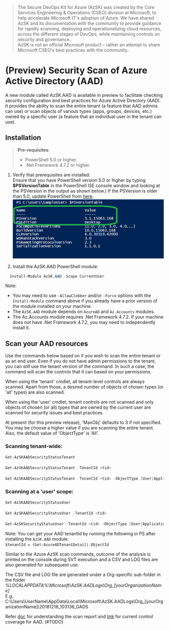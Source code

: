 
> The Secure DevOps Kit for Azure (AzSK) was created by the Core Services Engineering & Operations (CSEO) division at Microsoft, to help accelerate Microsoft IT's adoption of Azure. We have shared AzSK and its documentation with the community to provide guidance for rapidly scanning, deploying and operationalizing cloud resources, across the different stages of DevOps, while maintaining controls on security and governance.
<br>AzSK is not an official Microsoft product – rather an attempt to share Microsoft CSEO's best practices with the community..
# (Preview) Security Scan of Azure Active Directory (AAD) 

A new module called AzSK.AAD is available in preview to facilitate checking  security configuration and best practices for Azure Active Directory (AAD). It provides the ability to scan the entire tenant (a feature that AAD admins can use) or scan objects of various types (apps, groups, devices, etc.) owned by a specific user (a feature that an individual user in the tenant can use). 


## Installation

> **Pre-requisites**:
> - PowerShell 5.0 or higher. 
> - .Net Framework 4.7.2 or higher.

1. Verify that prerequisites are installed:  
    Ensure that you have PowerShell version 5.0 or higher by typing **$PSVersionTable** in the PowerShell ISE console window and looking at the PSVersion in the output as shown below.) 
 If the PSVersion is older than 5.0, update PowerShell from [here](https://www.microsoft.com/en-us/download/details.aspx?id=54616).  
   ![PowerShell Version](../Images/00_PS_Version.PNG)   

2. Install the AzSK.AAD PowerShell module:  
	  
```PowerShell
  Install-Module AzSK.AAD -Scope CurrentUser
```

Note: 

  - You may need to use `-AllowClobber` and/or `-Force` options with the `Install-Module` command above if you already have a prior version of the module installed on your machine.
  - The `AzSK.AAD` module depends on `AzureAD` and `Az.Accounts` modules. 
  - The Az.Accounts module requires .Net Framework 4.7.2. If your machine does not have .Net Framework 4.7.2, you may need to independently install it.


## Scan your AAD resources

Use the commands below based on if you wish to scan the entire tenant or as an end user. Even if you do not have admin permissions to the tenant, you can _still_ use the tenant version of the command. In such a case, the command will scan the controls that it can based on your permissions. 

When using the 'tenant' cmdlet, all tenant-level controls are always scanned. Apart from those, a desired number of objects of chosen types (or 'all' types) are also scanned. 

When using the 'user' cmdlet, tenant controls are not scanned and only objects of chosen (or all) types that are owned by the current user are scanned for security issues and best practices.

At present (for this preview release), 'MaxObj' defaults to 3 if not specified. You may be choose a higher value if you are scanning the entire tenant. Also, the default value of 'ObjectType' is 'All'.

### Scanning tenant-wide:
```PowerShell
Get-AzSKAADSecurityStatusTenant

Get-AzSKAADSecurityStatusTenant -TenantId <tid>

Get-AzSKAADSecurityStatusTenant -TenantId <tid> -ObjectType [User|Application|ServicePrincipal|Group|Device|All] -MaxObj 2 
```

### Scanning at a 'user' scope:
```PowerShell
Get-AzSKAADSecurityStatusUser

Get-AzSKAADSecurityStatusUser -TenantId <tid>

Get-AzSKSecurityStatusUser -TenantId <tid> -ObjectType [User|Application|ServicePrincipal|Group|Device|All] -MaxObj 2 
```

Note: You can get your AAD tenantId by running the following in PS after installing the `AzSK.AAD` module: <br>`$tenantId = (Get-AzureADTenantDetail).ObjectId`

Similar to the Azure AzSK scan commands, outcome of the analysis is printed on the console during SVT execution and a CSV and LOG files are 
also generated for subsequent use.

The CSV file and LOG file are generated under a Org-specific sub-folder in the folder  
*%LOCALAPPDATA%\Microsoft\AzSK.AADLogs\Org_[yourOrganizationName]*  
E.g.  
C:\Users\UserName\AppData\Local\Microsoft\AzSK.AADLogs\Org_[yourOrganizationName]\20181218_103136_GADS

Refer [doc](../02-Secure-Development#understand-the-scan-reports) for understanding the scan report and [link](./ControlCoverage) for current control coverage for AAD. (#TODO)
